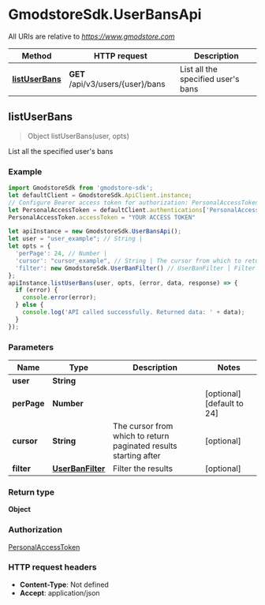 # GmodstoreSdk.UserBansApi

All URIs are relative to *https://www.gmodstore.com*

Method | HTTP request | Description
------------- | ------------- | -------------
[**listUserBans**](UserBansApi.md#listUserBans) | **GET** /api/v3/users/{user}/bans | List all the specified user&#39;s bans



## listUserBans

> Object listUserBans(user, opts)

List all the specified user&#39;s bans

### Example

```javascript
import GmodstoreSdk from 'gmodstore-sdk';
let defaultClient = GmodstoreSdk.ApiClient.instance;
// Configure Bearer access token for authorization: PersonalAccessToken
let PersonalAccessToken = defaultClient.authentications['PersonalAccessToken'];
PersonalAccessToken.accessToken = "YOUR ACCESS TOKEN"

let apiInstance = new GmodstoreSdk.UserBansApi();
let user = "user_example"; // String | 
let opts = {
  'perPage': 24, // Number | 
  'cursor': "cursor_example", // String | The cursor from which to return paginated results starting after
  'filter': new GmodstoreSdk.UserBanFilter() // UserBanFilter | Filter the results
};
apiInstance.listUserBans(user, opts, (error, data, response) => {
  if (error) {
    console.error(error);
  } else {
    console.log('API called successfully. Returned data: ' + data);
  }
});
```

### Parameters


Name | Type | Description  | Notes
------------- | ------------- | ------------- | -------------
 **user** | **String**|  | 
 **perPage** | **Number**|  | [optional] [default to 24]
 **cursor** | **String**| The cursor from which to return paginated results starting after | [optional] 
 **filter** | [**UserBanFilter**](.md)| Filter the results | [optional] 

### Return type

**Object**

### Authorization

[PersonalAccessToken](../README.md#PersonalAccessToken)

### HTTP request headers

- **Content-Type**: Not defined
- **Accept**: application/json

